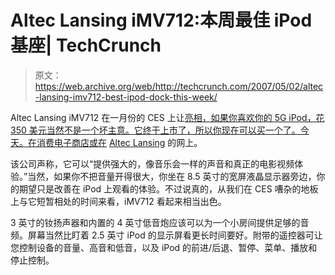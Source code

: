 # Altec Lansing iMV712:本周最佳 iPod 基座| TechCrunch

> 原文：<https://web.archive.org/web/http://techcrunch.com/2007/05/02/altec-lansing-imv712-best-ipod-dock-this-week/>

Altec Lansing iMV712 在一月份的 CES 上让[亮相，如果你喜欢你的 5G iPod，花 350 美元当然不是一个坏主意。它终于上市了，所以你现在可以买一个了。今天。在消费电子商店或在](https://web.archive.org/web/20150923023713/http://crunchgear.com/2007/01/16/ces-2007-dear-diaryseagates-hard-drives-ipod-accessories-galore-and-exhaustion/) [Altec Lansing](https://web.archive.org/web/20150923023713/http://www.alteclansing.com/) 的网上。

该公司声称，它可以“提供强大的，像音乐会一样的声音和真正的电影视频体验。”当然，如果你不把音量开得很大，你坐在 8.5 英寸的宽屏液晶显示器旁边，你的期望只是改善在 iPod 上观看的体验。不过说真的，从我们在 CES 嘈杂的地板上与它短暂相处的时间来看，iMV712 看起来相当出色。

3 英寸的钕扬声器和内置的 4 英寸低音炮应该可以为一个小房间提供足够的音频。屏幕当然比盯着 2.5 英寸 iPod 的显示屏看更长时间要好。附带的遥控器可让您控制设备的音量、高音和低音，以及 iPod 的前进/后退、暂停、菜单、播放和停止控制。